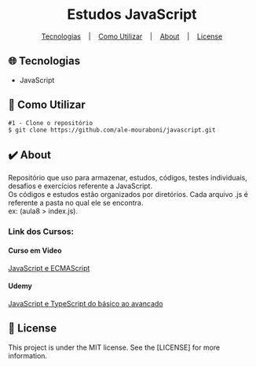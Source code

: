 <h1 align="center">Estudos JavaScript</h1>

<p align="center">
  <a href="#globe_with_meridians-Tecnologias">Tecnologias</a>
  &nbsp;&nbsp;&nbsp;|&nbsp;&nbsp;&nbsp;
  <a href="#wrench-Como-Utilizar">Como Utilizar</a>
  &nbsp;&nbsp;&nbsp;|&nbsp;&nbsp;&nbsp;
  <a href="#heavy_check_mark-About">About</a>
  &nbsp;&nbsp;&nbsp;|&nbsp;&nbsp;&nbsp;
  <a href="#memo-License">License</a> 
</p>

## :globe_with_meridians: Tecnologias
* JavaScript

## :wrench: Como Utilizar

```
#1 - Clone o repositório
$ git clone https://github.com/ale-mouraboni/javascript.git
```

## :heavy_check_mark: About
<p>
Repositório que uso para armazenar, estudos, códigos, testes individuais, desafios e exercícios referente a JavaScript.
</br>
Os códigos e estudos estão organizados por diretórios. Cada arquivo .js é referente a pasta no qual ele se encontra.
</br>
ex: (aula8 > index.js).
</p>

### Link dos Cursos:

#### Curso em Vídeo
[JavaScript e ECMAScript](https://www.cursoemvideo.com/course/javascript/)

#### Udemy
[JavaScript e TypeScript do básico ao avançado](https://www.udemy.com/course/curso-de-javascript-moderno-do-basico-ao-avancado/)

## :memo: License
This project is under the MIT license. See the [LICENSE] for more information.

